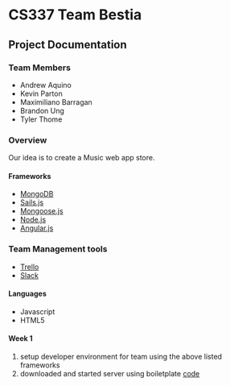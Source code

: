 
# CS337 Team Bestia

## Project Documentation

### Team Members
* Andrew Aquino
* Kevin Parton
* Maximiliano Barragan
* Brandon Ung
* Tyler Thome

### Overview
Our idea is to create a Music web app store.

#### Frameworks
* [MongoDB](https://www.mongodb.org/)
* [Sails.js](http://sailsjs.org/)
* [Mongoose.js](http://mongoosejs.com/)
* [Node.js](http://nodejs.org/)
* [Angular.js](https://angularjs.org/)

### Team Management tools
* [Trello](https://trello.com/)
* [Slack](https://slack.com/)

#### Languages
* Javascript
* HTML5

#### Week 1
1. setup developer environment for team using the above listed frameworks
2. downloaded and started server using boiletplate [code](https://github.com/austinmao/sails-mongoose-boilerplate)







